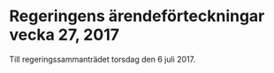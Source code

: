 # Regeringens ärendeförteckningar vecka 27, 2017

Till regeringssammanträdet torsdag den 6 juli 2017\.
